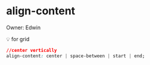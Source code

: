 # align-content

Owner: Edwin

<aside>
💡 for grid

</aside>

```css
//center vertically
align-content: center | space-between | start | end;
```